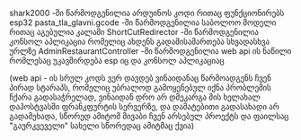 shark2000 -ში წარმოდგენილია არდუინოს კოდი რითაც ფუნქციონირებს esp32
pasta_tla_glavni.gcode -ში წარმოდგენილია საბოლოო მოდელი რითაც აგებულია კალამი
ShortCutRedirector -ში წარმოდგენილია კონსოლ აპლიკაცია რომელიც ახდენს გადამისამართება სხვადასხვა ურლზე
AdminRestaurantController -ში წარმოდგენილია web api ის ნაწილი რომლესაც უკავშირდება esp იც და კონსოლ აპლიკაციაც

(web api - ის სრულ კოდს ვერ დავდებ ვინაიდანაც წარმოადგენს ჩვენ პირად სტარაპს, რომელიც უბრალოდ გამოყენებულ იქნა პრობლემის ჩქარა გადასაჭრელად,
ვინაიდან დრო არ დმეკარგა მის ხელახალ დაჰოსტვასში ფრანკფურტის სერვერზე, და დამატებითი გადასახადი არ გადამეხადა, სწორედ ამიტომ მივაბი ჩვენ არსებულ პროექტს და
ფაილსაც "გაურკვეველი" სახელი სწორედაც ამიტმაც ქვია)
